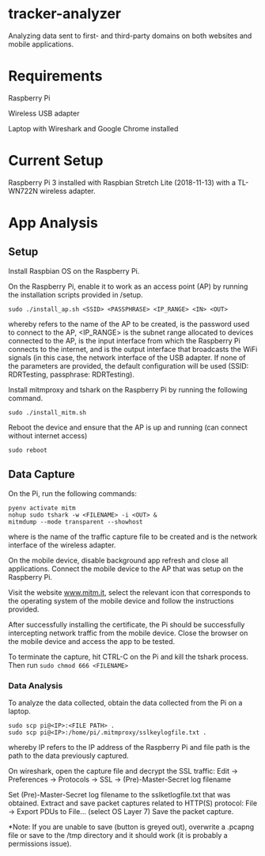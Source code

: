 # tracker-analyzer

Analyzing data sent to first- and third-party domains on both websites and mobile applications. 

# Requirements

Raspberry Pi 

Wireless USB adapter 

Laptop with Wireshark and Google Chrome installed 

# Current Setup

Raspberry Pi 3 installed with Raspbian Stretch Lite (2018-11-13) with a TL-WN722N wireless adapter. 

# App Analysis 

## Setup 

Install Raspbian OS on the Raspberry Pi. 

On the Raspberry Pi, enable it to work as an access point (AP) by running the installation scripts provided in /setup. 
```
sudo ./install_ap.sh <SSID> <PASSPHRASE> <IP_RANGE> <IN> <OUT>
```
whereby <SSID> refers to the name of the AP to be created, <PASSPHRASE> is the password used to connect to the AP, <IP_RANGE> is the subnet range allocated to devices connected to the AP, <IN> is the input interface from which the Raspberry Pi connects to the internet, and <OUT> is the output interface that broadcasts the WiFi signals (in this case, the network interface of the USB adapter. If none of the parameters are provided, the default configuration will be used (SSID: RDRTesting, passphrase: RDRTesting). 

Install mitmproxy and tshark on the Raspberry Pi by running the following command. 
```
sudo ./install_mitm.sh 
```

Reboot the device and ensure that the AP is up and running (can connect without internet access) 
```
sudo reboot
```

## Data Capture  

On the Pi, run the following commands:
```
pyenv activate mitm
nohup sudo tshark -w <FILENAME> -i <OUT> &
mitmdump --mode transparent --showhost 
```
where <FILENAME> is the name of the traffic capture file to be created and <OUT> is the network interface of the wireless adapter. 

On the mobile device, disable background app refresh and close all applications. Connect the mobile device to the AP that was setup on the Raspberry Pi. 

Visit the website www.mitm.it, select the relevant icon that corresponds to the operating system of the mobile device and follow the instructions provided. 

After successfully installing the certificate, the Pi should be successfully intercepting network traffic from the mobile device. Close the browser on the mobile device and access the app to be tested. 

To terminate the capture, hit CTRL-C on the Pi and kill the tshark process. Then run 
```sudo chmod 666 <FILENAME>```

### Data Analysis 

To analyze the data collected, obtain the data collected from the Pi on a laptop. 
```
sudo scp pi@<IP>:<FILE PATH> . 
sudo scp pi@<IP>:/home/pi/.mitmproxy/sslkeylogfile.txt . 
```
whereby IP refers to the IP address of the Raspberry Pi and file path is the path to the data previously captured. 

On wireshark, open the capture file and decrypt the SSL traffic:
Edit -> Preferences -> Protocols -> SSL -> (Pre)-Master-Secret log filename

Set (Pre)-Master-Secret log filename to the sslketlogfile.txt that was obtained. 
Extract and save packet captures related to HTTP(S) protocol:
File -> Export PDUs to File... (select OS Layer 7) 
Save the packet capture. 

*Note: If you are unable to save (button is greyed out), overwrite a .pcapng file or save to the /tmp directory and it should work (it is probably a permissions issue). 


